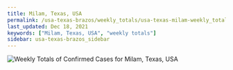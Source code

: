 ```yaml
---
title: Milam, Texas, USA
permalink: /usa-texas-brazos/weekly_totals/usa-texas-milam-weekly_totals.html
last_updated: Dec 18, 2021
keywords: ["Milam, Texas, USA", "weekly totals"]
sidebar: usa-texas-brazos_sidebar
---
```


![Weekly Totals of Confirmed Cases for Milam, Texas, USA](/covid_tracker/images/graphs/usa-texas-milam-weekly_totals_graph.png)
